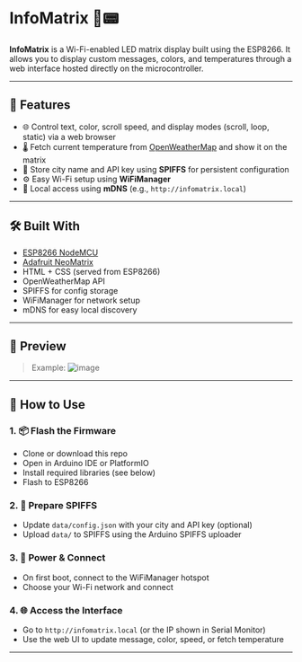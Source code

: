 # InfoMatrix 🌈📟

**InfoMatrix** is a Wi-Fi-enabled LED matrix display built using the ESP8266. It allows you to display custom messages, colors, and temperatures through a web interface hosted directly on the microcontroller.

---

## 🚀 Features

- 🌐 Control text, color, scroll speed, and display modes (scroll, loop, static) via a web browser  
- 🌡️ Fetch current temperature from [OpenWeatherMap](https://openweathermap.org/) and show it on the matrix  
- 💾 Store city name and API key using **SPIFFS** for persistent configuration  
- ⚙️ Easy Wi-Fi setup using **WiFiManager**  
- 🧭 Local access using **mDNS** (e.g., `http://infomatrix.local`)

---

## 🛠️ Built With

- [ESP8266 NodeMCU](https://www.espressif.com/en/products/socs/esp8266)  
- [Adafruit NeoMatrix](https://github.com/adafruit/Adafruit_NeoMatrix)  
- HTML + CSS (served from ESP8266)  
- OpenWeatherMap API  
- SPIFFS for config storage  
- WiFiManager for network setup  
- mDNS for easy local discovery

---

## 📸 Preview

> Example:
> ![image](https://github.com/user-attachments/assets/19ba490d-4ad5-44d0-8309-418a13de45c5)

---

## 🔧 How to Use

### 1. 📦 Flash the Firmware
- Clone or download this repo
- Open in Arduino IDE or PlatformIO
- Install required libraries (see below)
- Flash to ESP8266

### 2. 📁 Prepare SPIFFS
- Update `data/config.json` with your city and API key (optional)
- Upload `data/` to SPIFFS using the Arduino SPIFFS uploader

### 3. 🔌 Power & Connect
- On first boot, connect to the WiFiManager hotspot
- Choose your Wi-Fi network and connect

### 4. 🌐 Access the Interface
- Go to `http://infomatrix.local` (or the IP shown in Serial Monitor)
- Use the web UI to update message, color, speed, or fetch temperature

---
